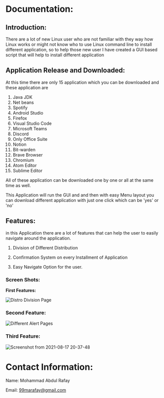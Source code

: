 # **Documentation:**

## Introduction:

There are a lot of new Linux user who are not familiar with they way how Linux works or might not know who to use Linux command line to install different application, so to help those new user I have created a GUI based script that will help to install different application

## **Application Release and Downloaded:**

At this time there are only 15  application which you can be downloaded and these application are

1. Java JDK
2. Net beans
3. Spotify
4. Android Studio
5. Firefox
6. Visual Studio Code
7. Microsoft Teams
8. Discord
9. Only Office Suite
10. Notion
11. Bit-warden
12. Brave Browser
13. Chromium
14. Atom Editor
15. Sublime Editor 

All of these application can be downloaded one by one or all at the same time as well.



This Application will run the GUI and and then with easy Menu layout you can download different application with just one click which can be 'yes' or 'no'

## Features:

in this Application there are a lot of features that can help the user to easily navigate around the application.

1) Division of Different Distribution 

2) Confirmation System on every Installment of Application 

3) Easy Navigate Option for the user.

### Screen Shots:

**First Features:**

![Distro Division Page](https://user-images.githubusercontent.com/82662797/129757362-abff0e26-261d-4fae-900e-e36b6524d00f.png)

### Second Feature:

![Different Alert Pages](https://user-images.githubusercontent.com/82662797/129757470-1c064d50-c9d9-4216-9d8a-58cc446714bc.png)

### Third Feature:
![Screenshot from 2021-08-17 20-37-48](https://user-images.githubusercontent.com/82662797/129757557-c6ba1b2a-fb8b-491d-95d7-003e0db12c22.png)


# Contact Information:

Name: Mohammad Abdul Rafay

Email: 99marafay@gmail.com
